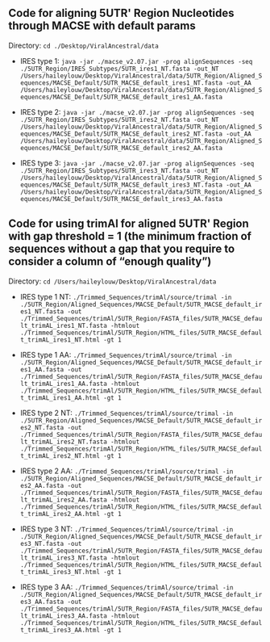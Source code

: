 ## Code for aligning 5UTR' Region Nucleotides through MACSE with default params
Directory: `cd ./Desktop/ViralAncestral/data`

- IRES type 1: `java -jar ./macse_v2.07.jar -prog alignSequences -seq ./5UTR_Region/IRES_Subtypes/5UTR_ires1_NT.fasta -out_NT /Users/haileylouw/Desktop/ViralAncestral/data/5UTR_Region/Aligned_Sequences/MACSE_Default/5UTR_MACSE_default_ires1_NT.fasta -out_AA /Users/haileylouw/Desktop/ViralAncestral/data/5UTR_Region/Aligned_Sequences/MACSE_Default/5UTR_MACSE_default_ires1_AA.fasta`

- IRES type 2: `java -jar ./macse_v2.07.jar -prog alignSequences -seq ./5UTR_Region/IRES_Subtypes/5UTR_ires2_NT.fasta -out_NT /Users/haileylouw/Desktop/ViralAncestral/data/5UTR_Region/Aligned_Sequences/MACSE_Default/5UTR_MACSE_default_ires2_NT.fasta -out_AA /Users/haileylouw/Desktop/ViralAncestral/data/5UTR_Region/Aligned_Sequences/MACSE_Default/5UTR_MACSE_default_ires2_AA.fasta`

- IRES type 3: `java -jar ./macse_v2.07.jar -prog alignSequences -seq ./5UTR_Region/IRES_Subtypes/5UTR_ires3_NT.fasta -out_NT /Users/haileylouw/Desktop/ViralAncestral/data/5UTR_Region/Aligned_Sequences/MACSE_Default/5UTR_MACSE_default_ires3_NT.fasta -out_AA /Users/haileylouw/Desktop/ViralAncestral/data/5UTR_Region/Aligned_Sequences/MACSE_Default/5UTR_MACSE_default_ires3_AA.fasta`

## Code for using trimAl for aligned 5UTR' Region with gap threshold = 1 (the minimum fraction of sequences without a gap that you require to consider a column of “enough quality”)
Directory: `cd /Users/haileylouw/Desktop/ViralAncestral/data`

- IRES type 1 NT: `./Trimmed_Sequences/trimAl/source/trimal -in ./5UTR_Region/Aligned_Sequences/MACSE_Default/5UTR_MACSE_default_ires1_NT.fasta -out ./Trimmed_Sequences/trimAl/5UTR_Region/FASTA_files/5UTR_MACSE_default_trimAL_ires1_NT.fasta -htmlout ./Trimmed_Sequences/trimAl/5UTR_Region/HTML_files/5UTR_MACSE_default_trimAL_ires1_NT.html -gt 1`

- IRES type 1 AA: `./Trimmed_Sequences/trimAl/source/trimal -in ./5UTR_Region/Aligned_Sequences/MACSE_Default/5UTR_MACSE_default_ires1_AA.fasta -out ./Trimmed_Sequences/trimAl/5UTR_Region/FASTA_files/5UTR_MACSE_default_trimAL_ires1_AA.fasta -htmlout ./Trimmed_Sequences/trimAl/5UTR_Region/HTML_files/5UTR_MACSE_default_trimAL_ires1_AA.html -gt 1`

- IRES type 2 NT: `./Trimmed_Sequences/trimAl/source/trimal -in ./5UTR_Region/Aligned_Sequences/MACSE_Default/5UTR_MACSE_default_ires2_NT.fasta -out ./Trimmed_Sequences/trimAl/5UTR_Region/FASTA_files/5UTR_MACSE_default_trimAL_ires2_NT.fasta -htmlout ./Trimmed_Sequences/trimAl/5UTR_Region/HTML_files/5UTR_MACSE_default_trimAL_ires2_NT.html -gt 1`

- IRES type 2 AA: `./Trimmed_Sequences/trimAl/source/trimal -in ./5UTR_Region/Aligned_Sequences/MACSE_Default/5UTR_MACSE_default_ires2_AA.fasta -out ./Trimmed_Sequences/trimAl/5UTR_Region/FASTA_files/5UTR_MACSE_default_trimAL_ires2_AA.fasta -htmlout ./Trimmed_Sequences/trimAl/5UTR_Region/HTML_files/5UTR_MACSE_default_trimAL_ires2_AA.html -gt 1`

- IRES type 3 NT: `./Trimmed_Sequences/trimAl/source/trimal -in ./5UTR_Region/Aligned_Sequences/MACSE_Default/5UTR_MACSE_default_ires3_NT.fasta -out ./Trimmed_Sequences/trimAl/5UTR_Region/FASTA_files/5UTR_MACSE_default_trimAL_ires3_NT.fasta -htmlout ./Trimmed_Sequences/trimAl/5UTR_Region/HTML_files/5UTR_MACSE_default_trimAL_ires3_NT.html -gt 1`

- IRES type 3 AA: `./Trimmed_Sequences/trimAl/source/trimal -in ./5UTR_Region/Aligned_Sequences/MACSE_Default/5UTR_MACSE_default_ires3_AA.fasta -out ./Trimmed_Sequences/trimAl/5UTR_Region/FASTA_files/5UTR_MACSE_default_trimAL_ires3_AA.fasta -htmlout ./Trimmed_Sequences/trimAl/5UTR_Region/HTML_files/5UTR_MACSE_default_trimAL_ires3_AA.html -gt 1`